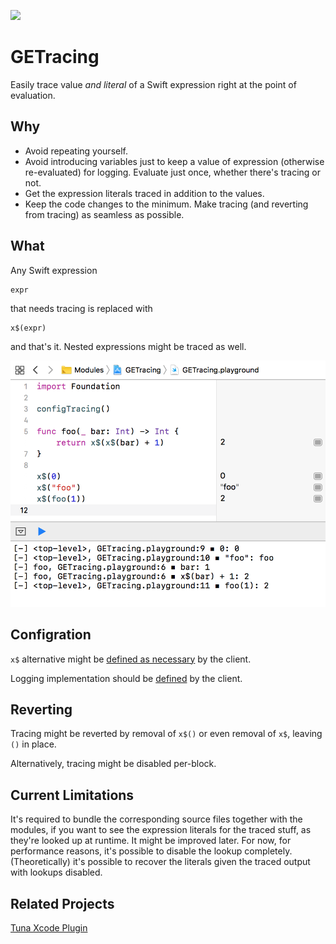 [![](https://travis-ci.org/grigorye/GETracing.svg?branch=master)](https://travis-ci.org/grigorye/GETracing)

# GETracing

Easily trace value *and literal* of a Swift expression right at the point of evaluation.

## Why

* Avoid repeating yourself.
* Avoid introducing variables just to keep a value of expression (otherwise re-evaluated) for logging. Evaluate just once, whether there's tracing or not.
* Get the expression literals traced in addition to the values.
* Keep the code changes to the minimum. Make tracing (and reverting from tracing) as seamless as possible.

## What

Any Swift expression

    expr

that needs tracing is replaced with

    x$(expr)

and that's it. Nested expressions might be traced as well. 

![Screenshots/Playground.png](Screenshots/Playground.png)

## Configration

`x$` alternative might be [defined as necessary](x-source-tag://Tracing-Function-Sample) by the client. 

Logging implementation should be [defined](x-source-tag://Tracing-Sample-Loggers-Configuration) by the client.

## Reverting

Tracing might be reverted by removal of `x$()` or even removal of `x$`, leaving `()` in place.

Alternatively, tracing might be disabled per-block.


## Current Limitations

It's required to bundle the corresponding source files together with the modules, if you want to see the expression literals for the traced stuff, as they're looked up at runtime. It might be improved later. For now, for performance reasons, it's possible to disable the lookup completely. (Theoretically) it's possible to recover the literals given the traced output with lookups disabled.

## Related Projects

[Tuna Xcode Plugin](https://github.com/dealforest/Tuna)

